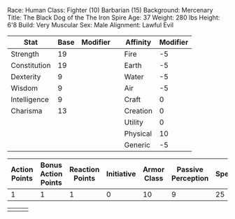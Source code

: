 Race: Human
Class: Fighter (10) Barbarian (15)
Background: Mercenary 
Title: The Black Dog of the The Iron Spire
Age: 37
Weight: 280 lbs
Height: 6'8
Build: Very Muscular
Sex: Male
Alignment: Lawful Evil

| Stat         | Base | Modifier |     | Affinity | Modifier |
| ------------ | ---- | -------- | --- | -------- | -------- |
| Strength     | 19   |          |     | Fire     | -5       |
| Constitution | 19   |          |     | Earth    | -5       |
| Dexterity    | 9    |          |     | Water    | -5       |
| Wisdom       | 9    |          |     | Air      | -5       |
| Intelligence | 9    |          |     | Craft    | 0        |
| Charisma     | 13   |          |     | Creation | 0        |
|              |      |          |     | Utility  | 0        |
|              |      |          |     | Physical | 10       |
|              |      |          |     | Generic  | -5       |

| Action Points | Bonus Action Points | Reaction Points | Initiative | Armor Class | Passive Perception | Speed | Size   |
| ------------- | ------------------- | --------------- | ---------- | ----------- | ------------------ | ----- | ------ |
| 1             | 1                   | 1               | 0          | 10          | 9                  | 25    | Medium |

|              |      |          |
| ------------ | ---- | -------- |
|              |      |          |

